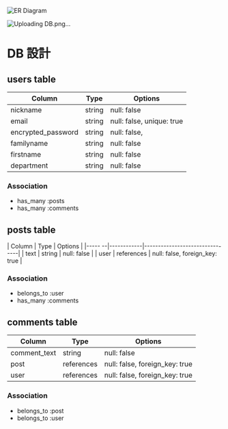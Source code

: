 ![ER Diagram](./path/to/DB.png)

![Uploading DB.png…]()
# DB 設計

## users table

| Column             | Type                | Options                   |
|--------------------|---------------------|---------------------------|
| nickname           | string              | null: false               |
| email              | string              | null: false, unique: true |
| encrypted_password | string              | null: false,              |
| familyname         | string              | null: false               |
| firstname          | string              | null: false               |
| department         | string              | null: false               |

### Association

* has_many :posts
* has_many :comments

## posts table

| Column | Type       | Options                        |
|----- --|------------|--------------------------------|
| text   | string     | null: false                    |
| user   | references | null: false, foreign_key: true |

### Association

- belongs_to :user
- has_many :comments

## comments table

| Column       | Type       | Options                        |
|--------------|------------|--------------------------------|
| comment_text | string     | null: false                    |
| post         | references | null: false, foreign_key: true |
| user         | references | null: false, foreign_key: true |

### Association

- belongs_to :post
- belongs_to :user

